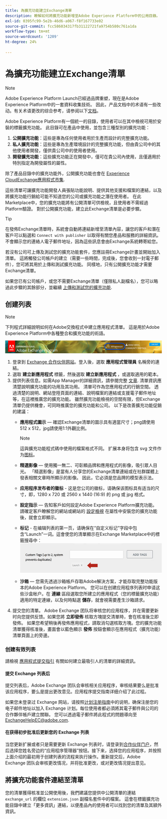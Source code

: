 ```yaml
---
title: 為擴充功能建立Exchange清單
description: 瞭解如何將擴充功能新增至Adobe Experience Platform中的公用目錄。
exl-id: 0395fc99-5e2b-46d6-a067-f8f167733e02
source-git-commit: fcc586034317fb31122721fa9754b580c761a1da
workflow-type: tm+mt
source-wordcount: '1209'
ht-degree: 24%

---
```


# 為擴充功能建立Exchange清單

>[!NOTE]
>
>Adobe Experience Platform Launch已經過品牌重塑，現在是Adobe Experience Platform中的一套資料收集技術。 因此，产品文档中的术语有一些改动。有关术语更改的综合参考，请参阅以下[文档](../../term-updates.md)。

Adobe Experience Platform有一個統一的目錄，使用者可以在其中檢視可用於安裝的標籤擴充功能。 此目錄可在產品中使用，並包含三種型別的擴充功能：

1. **公開擴充功能**：這些是專為任何使用者用於生產而設計的完整擴充功能。
1. **私人擴充功能**：這些是專為生產環境設計的完整擴充功能，但由貴公司中的其他使用者開發，僅供貴公司中的使用者使用。
1. **開發擴充功能**：這些擴充功能正在開發中，僅可在貴公司內使用，且僅適用於特別指定為開發屬性的屬性。

除了產品目錄中的擴充功能外，公開擴充功能也會在 [Experience CloudExchange應用程式市集](https://exchange.adobe.com/apps/browse/ec).

這些清單可讓擴充功能開發人員張貼功能說明、提供其他支援和檔案的連結，以及將擴充功能行銷給可能不知道您的公司或擴充功能之潛在使用者。 在此Marketplace中，您的擴充功能將有公開清單可供檢視，且使用者不需經過Platform驗證。 對於公開擴充功能，建立此Exchange清單是必要步驟。

>[!TIP]
>
>在發佈Exchange清單時，系統會自動將連結新增至清單內容，讓您的客戶和潛在客戶可以點選和 `Connect with publisher` 以取得有關您產品和服務的詳細資訊。 不會顯示您的連絡人電子郵件地址，因為這些訊息會由Exchange系統轉寄給您。

若沒有公司可上傳及測試您的擴充功能套件，您應註冊Exchange計畫並開始加入清單。 這將觸發公司帳戶的建立（需要一些時間，完成後，您會收到一封電子郵件），您可將其用於上傳和測試擴充功能。 同樣地，只有公開擴充功能才需要Exchange清單。

如果您已有公司帳戶，或您不需要Exchange清單（僅限私人副檔名），您可以略過此步驟的其餘部分，並繼續 [上傳和測試您的擴充功能](./upload-and-test.md).

## 创建列表

>[!NOTE]
>
>下列程式詳細說明如何在Adobe交換程式中建立應用程式清單。 這是用於Adobe Experience Platform中各種整合和擴充功能的術語。

![Experience Cloud應用程式管理員連結位置](../images/getting-started/app-mgr-link.png)

1. 登录到 [Exchange 合作伙伴网站](https://partners.adobe.com/exchangeprogram/experiencecloud)。登入後，選取 **應用程式管理員** 名稱旁的連結。
1. 選取 **建立新應用程式** 標籤，然後選取 **建立新應用程式** ，或選取適用的範本。
1. 提供列表信息。如需App Manager的詳細資訊，請參閱完整 [文章](https://adobeexchangeec.zendesk.com/hc/en-us/articles/360024197931). 清單資訊應清楚說明擴充功能的功用及其功用。 清單可作為您應用程式的行銷空間。 透過清楚的說明、網站登陸頁面的連結、說明檔案的連結或支援電子郵件地址等，在這裡推廣您的擴充功能。 雖然擴充功能檢視的空間有限，但Exchange清單仍提供機會，可同時推廣您的擴充功能和公司。 以下是改善擴充功能促銷的建議：
   - **應用程式圖示**  — 確認Exchange清單的圖示具有適當尺寸；png請使用512 x 512，jpg請使用1:1外觀比例。

      >[!NOTE]
      >
      >這與擴充功能程式碼中使用的檔案格式不同。 扩展本身将包含 svg 文件作为[图标](../manifest.md)。

   - **精選影像**  — 使用獨一無二、可彰顯品牌和應用程式的影像，吸引眾人目光。 「精選影像」是當有人分享您的Exchange清單連結或在社群媒體上發表相關文章時所顯示的影像。 因此，它必須是您品牌的模型表示法。
   - **应用程序发布者的徽标** - 这是您公司的徽标，请确保该图标具有适当的尺寸，即，1280 x 720 或 2560 x 1440 (16:9) 的 png 或 jpg 格式。
   - **設定指示**  — 告知客戶如何設定Adobe Experience Platform擴充功能。 請確定客戶瞭解您的網站或網站的 [設定檢視](../configuration.md) 在屬性中安裝您的擴充功能後，就會立即顯示。
   - **标记** - 在编辑列表的第一页，请确保在“自定义标记”字段中包含“Launch”一词。這會使您的清單顯示在Exchange Marketplace中的標籤搜尋中：
      ![](../images/getting-started/custom-tags.jpg)
   - **沙箱**  — 您需先透過沙箱帳戶存取Adobe解決方案，才能存取完整功能版本的Adobe Experience Platform。 您可以在创建应用程序列表时申请这些沙盒帐户。在 **連線** 區段選取您所建立的應用程式（您的標籤擴充功能）適用的特定連線，以及何時點選 **儲存**，就會視需要產生沙箱請求。
1. 提交您的清單。 Adobe Exchange 团队将审核您的应用程序，并在需要更新时向您提供反馈。如果您將 **立即發佈** 核取方塊提交清單時，會在核准後立即發佈。 如果您希望稍後再發佈應用程式，請取消勾選核取方塊。您的擴充功能清單獲得核准後，畫面會以藍色顯示 **發佈** 按鈕會顯示在應用程式（擴充功能）清單頁面上的旁邊。

### 创建有效列表

請檢視 [應用程式提交指引](https://partners.adobe.com/exchangeprogram/experiencecloud/build/ec-exchange.html) 有關如何建立最吸引人的清單的詳細資訊。

#### 提交 Exchange 列表后

提交列表后，Adobe Exchange 团队会审核相关应用程序，审核结果要么是批准该应用程序，要么是提出更改意见。应用程序提交指南详细介绍了此过程。

如果您未登录过 Exchange 网站，请按照[计划注册指南](https://partners.adobe.com/content/mcp/us/en/home/reg-guide.html)中的说明，确保注册您的电子邮件地址以加入 Exchange 计划。每位使用者都必須將其電子郵件與公司的合作夥伴帳戶建立關聯。 您可以透過電子郵件將此程式的問題導向至 <ExchangeHelpEC@adobe.com>.

#### 在获得初步批准后更新您的 Exchange 列表

当您更新扩展或者只是需要更新 Exchange 列表时，请登录到[合作伙伴门户](https://partners.adobe.com/exchangeprogram/experiencecloud)，然后选择您姓名旁边的“应用程序管理器”按钮。接下来，选择您的应用程序，并按照上面介绍的最初用于创建列表的流程来执行操作。重新提交后，Adobe Exchange 团队会审核更改情况，并将批准更改，或对更改情况提出意见。

## 將擴充功能套件連結至清單

您的清單獲得核准並公開使用後，我們建議您提供中公開清單的連結 `exchange_url` 的欄位 `extension.json` 副檔名套件中的檔案。  這會在標籤擴充功能目錄中建立「更多資訊」連結，以便產品內的使用者可以找到您的清單及其額外資訊。
